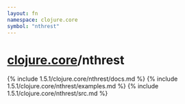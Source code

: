 ```yaml
---
layout: fn
namespace: clojure.core
symbol: "nthrest"
---
```


# [clojure.core](../)/nthrest

{% include 1.5.1/clojure.core/nthrest/docs.md %}
{% include 1.5.1/clojure.core/nthrest/examples.md %}
{% include 1.5.1/clojure.core/nthrest/src.md %}

